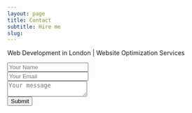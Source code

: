 ```yaml
---
layout: page
title: Contact
subtitle: Hire me
slug: 
---
```

<p>Web Development in London &#124; Website Optimization Services
<form role="form" id="contactForm" method="POST">
<div class="form-group">
    <input type="text" name="name" placeholder="Your Name">
</div>
<div class="form-group">
    <input type="email" name="_replyto" placeholder="Your Email">
</div>
<div class="form-group">
    <textarea name="message" placeholder="Your message" placeholder="Your Message"></textarea>
</div>
    <button type="submit" value="Send" class = "btn btn-default">Submit</button>
    <input type="text" name="_gotcha" style="display:none" />
    <input type="hidden" name="_next" value="//newaspectmedia.com" />
</form>

        